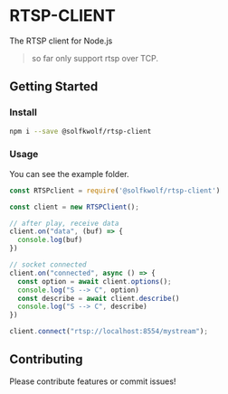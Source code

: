 RTSP-CLIENT
===

The RTSP client for Node.js


> so far only support rtsp over TCP.

## Getting Started


### Install

```sh
npm i --save @solfkwolf/rtsp-client
```

### Usage

You can see the example folder.

```js
const RTSPclient = require('@solfkwolf/rtsp-client')

const client = new RTSPClient();

// after play, receive data
client.on("data", (buf) => {
  console.log(buf)
})

// socket connected
client.on("connected", async () => {
  const option = await client.options();
  console.log("S --> C", option)
  const describe = await client.describe()
  console.log("S --> C", describe)
})

client.connect("rtsp://localhost:8554/mystream");
```


## Contributing

Please contribute features or commit issues!
